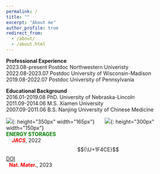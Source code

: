 ```yaml
---
permalink: /
title: ""
excerpt: "About me"
author_profile: true
redirect_from: 
  - /about/
  - /about.html
---
```


<span style='color: $twitter-color;'>**Professional Experience**</span>
<br/>2023.08-present    Postdoc Northwestern Univeristy
<br/>2022.08-2023.07    Postdoc University of Wisconsin-Madison
<br/>2019.08-2022.07    Postdoc University of Pennsylvania

<span style='color: $twitter-color;'>**Educational Background**</span>
<br/>2016.01-2019.08    PhD. University of Nebraska-Lincoln
<br/>2011.09-2014.06    M.S. Xiamen University 
<br/>2007.09-2011.06    B.S. Nanjing University of Chinese Medicine

![]({{site.baseurl}}/images/Li_air_Batteries_cover_page.png){: height="350px" width="165px"} 
&nbsp;&nbsp;&nbsp;&nbsp;&nbsp;&nbsp;![]({{site.baseurl}}/images/ImF-CO2RR-Cover-Art.jpg){: height="300px" width="150px"}
<br/><span style="color: green">**ENERGY STORAGES**</span>
<br/>&nbsp;&nbsp;&nbsp;&nbsp;<span style="color: red">**<i>JACS</i>**</span>, 2022
<i class="fab fa-readme"></i>$${\U+1F4CE}$$ [DOI](https://pubs.acs.org/doi/abs/10.1021/jacs.2c09700)
<br/>&nbsp;&nbsp;<span style="color: red">**Nat. Mater.**</span>, 2023
